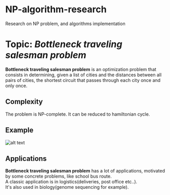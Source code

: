 # NP-algorithm-research
Research on NP problem, and algorithms implementation
# Topic: *Bottleneck traveling salesman problem*
**Bottleneck traveling salesman problem** is an optimization problem that consists in determining, given a list of cities and the distances between all pairs of cities, the shortest circuit that passes through each city once and only once.
## Complexity
The problem is NP-complete.
It can be reduced to hamiltonian cycle.
## Example
  ![alt text](https://upload.wikimedia.org/wikipedia/commons/1/19/Tsp_instance.png?uselang=fr)
## Applications
**Bottleneck traveling salesman problem** has a lot of applications, motivated by some concrete problems, like school bus route.<br /> 
A classic application is in logistics(deliveries, post office etc..).<br /> 
It's also used in biology(genome sequencing for example).
